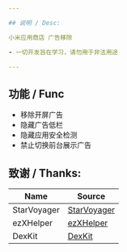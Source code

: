 ```yaml
---

## 说明 / Desc:

小米应用商店 广告移除

- 一切开发旨在学习，请勿用于非法用途

---
```


## 功能 / Func

* 移除开屏广告
* 隐藏广告低栏
* 隐藏应用安全检测
* 禁止切换前台展示广告

## 致谢 / Thanks:

| Name        | Source                                                    |
| ----------- | --------------------------------------------------------- |
| StarVoyager | [StarVoyager](https://github.com/hosizoraru/StarVoyager)  |
| ezXHelper   | [ezXHelper](https://github.com/KyuubiRan/EzXHelper)       |
| DexKit      | [DexKit](https://github.com/LuckyPray/DexKit)             |
